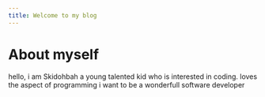 ```yaml
---
title: Welcome to my blog
---
```

# About myself 
hello, i am Skidohbah a young talented kid who is interested in coding. loves the aspect of programming 
i want to be a wonderfull software developer 

